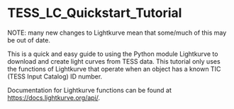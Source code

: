 # TESS_LC_Quickstart_Tutorial
NOTE: many new changes to Lightkurve mean that some/much of this may be out of date.

This is a quick and easy guide to using the Python module Lightkurve to download and create light curves from TESS data.  This tutorial only uses the functions of Lightkurve that operate when an object has a known TIC (TESS Input Catalog) ID number.

Documentation for Lightkurve functions can be found at https://docs.lightkurve.org/api/.
